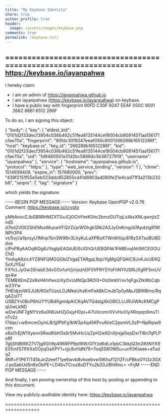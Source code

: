 ```yaml
---
title: "My Keybase Identity"
share: true
author_profile: true
header:
  image: /assets/images/keybase.png
comments: true
permalink: /keybase.txt/
---
```


==================================================================
https://keybase.io/iayanpahwa
--------------------------------------------------------------------

I hereby claim:

  * I am an admin of https://iayanpahwa.github.io
  * I am iayanpahwa (https://keybase.io/iayanpahwa) on keybase.
  * I have a public key with fingerprint 90FD C30F 9247 EEAF 050C  9001 2662 88B1 6512 286F

To do so, I am signing this object:

{
  "body": {
    "key": {
      "eldest_kid": "0101d2f33decf3954c036b462c51fea8135144cef8004cb90914511aa156171cfae70a",
      "fingerprint": "90fdc30f9247eeaf050c9001266288b16512286f",
      "host": "keybase.io",
      "key_id": "266288b16512286f",
      "kid": "0101d2f33decf3954c036b462c51fea8135144cef8004cb90914511aa156171cfae70a",
      "uid": "fd9480501a31d2bc58664c5b38727919",
      "username": "iayanpahwa"
    },
    "service": {
      "hostname": "iayanpahwa.github.io",
      "protocol": "https:"
    },
    "type": "web_service_binding",
    "version": 1
  },
  "ctime": 1514659409,
  "expire_in": 157680000,
  "prev": "439f2151f55e5eb023ddc852855cd41d6903ad080fe21e4cad71f3a213b232b8",
  "seqno": 7,
  "tag": "signature"
}

which yields the signature:

-----BEGIN PGP MESSAGE-----
Version: Keybase OpenPGP v2.0.76
Comment: https://keybase.io/crypto

yMItAnicrZJbSBRRHMZXTSvJCjOChYImK0itc2bmzGUTiqLs4ksXNLqwnjlzZndS
d7bd2V0X2ShEMsoMuzwVFQVZi/piWGhgkSRk2A2JyOxKmg/d7Apdzlg91WNPh3P4
vt/5vj//a1lprsyU1Mnp7bn3W96n3LhyKuLaXPRoXTWnWXqc81Rz5XTsoBU6Ddve
clPnPByAAOq8IQg6JYagIpEAQdJEiScIGhQrUEBQFAk1FABEoqlAhSKCEGOIJChD
YmAqA8zlc4YZ8NFQMGQGbIZVgaETARgqL8qUYgMgQFQAIC9JvKJoUEKQ5xXJYEa/
FXYcLJyGw3ShabE3dvGOxfuH/j/njozhDF0VFRYSYoFhNYIUSRIJ0gRF5mUVqo4w
TEMBXEmZ2sRxHAhifwxziXyOvUdNQp3ROl3+0iz0mbY/ov1qFgxZtkWsCqbw23Yw
7HEIdjzoWGJU8/6GeTUzoLOJMkeUhsKmFeA8kCmJbTp0yMpJSBWBms/RqqAZol7T
USBZYn0BcP6hUYYUBdXgmdpAiCKqAV7QdaIgXkGI6CLUJRUIWAcKMCgPqUiwLkND
wDwUNF7gNYVz6u0IWJxHZjGxjyHDpi+A7UiIcomrXVvHuVIyXRnpqc6muTInTv2z
f7dqx/+w6mcmOy/nLB/IjjfPbFg1bW3p4qd5KPvuN/eC2pxmVLSzP+NpRqiw9cen
o6sOrEjW1Xyevn5RwdKbH3s6r5MvHcUzZpH2w92n0jrejp5epDxrTl6n7qPLPoRf
7gIjSfdBl9X27V7jg9Gh9p496RFP9pl9lW/GfYzd6dLo1pbC3kkjiQ3n2iKtNYX9
E05mfS7IfXXs0OyqOaXPY1+rjjc8vt1dN79+7oqSS8ONl5u+unfOKIwee+eTudq2
RMf+F1P6TlT45bJn2zeef71ye6wvb8vhoebvw5tKhuf12i1ZF/cPBksGYt3z3GXJ
psSabUdSn6xObPE+LD4bvTCruz8uDTYu2b33J/BhRmc=
=FrjM
-----END PGP MESSAGE-----

And finally, I am proving ownership of this host by posting or
appending to this document.

View my publicly-auditable identity here: https://keybase.io/iayanpahwa

==================================================================

